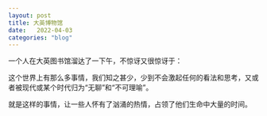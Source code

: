 ```yaml
---
layout: post
title: 大英博物馆
date:   2022-04-03
categories: "blog"
---
```


一个人在大英图书馆溜达了一下午，不惊讶又很惊讶于：   

这个世界上有那么多事情，我们知之甚少，少到不会激起任何的看法和思考，又或者被现代或某个时代归为“无聊”和“不可理喻”。  

就是这样的事情，让一些人怀有了汹涌的热情，占领了他们生命中大量的时间。  


